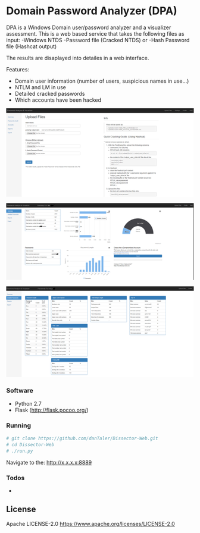 # Domain Password Analyzer (DPA)

DPA is a Windows Domain user/password analyzer and a visualizer assessment. This is a web based service that takes the following files as input:
-Windows NTDS
-Password file (Cracked NTDS)
 or
-Hash Password file (Hashcat output)


The results are disaplayed into detailes in a web interface.

Features:
- Domain user information (number of users, suspicious names in use...)
- NTLM and LM in use
- Detailed cracked passwords
- Which accounts have been hacked

![alt tag](https://github.com/danTaler/Domain-Password-Analyzer/blob/master/screenshots/screenshot_1.PNG)

![alt tag](https://github.com/danTaler/Domain-Password-Analyzer/blob/master/screenshots/screenshot_2.PNG)

![alt tag](https://github.com/danTaler/Domain-Password-Analyzer/blob/master/screenshots/screenshot_3.PNG)


### Software

- Python 2.7
- Flask (http://flask.pocoo.org/)

### Running

```sh
# git clone https://github.com/danTaler/Dissector-Web.git
# cd Dissector-Web
# ./run.py
```
Navigate to the: http://x.x.x.x:8889


### Todos

 -
 
 
 License
-------------

Apache LICENSE-2.0
https://www.apache.org/licenses/LICENSE-2.0
